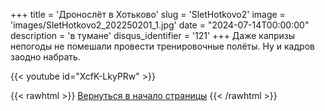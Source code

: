 +++
title = 'Дронослёт в Хотьково'
slug = 'SletHotkovo2'
image = 'images/SletHotkovo2_202250201_1.jpg'
date = "2024-07-14T00:00:00"
description = 'в тумане'
disqus_identifier = '121'
+++
Даже капризы непогоды не помешали провести тренировочные полёты. Ну и кадров заодно набрать.

{{< youtube id="XcfK-LkyPRw" >}}

{{< rawhtml >}}
<a href="#">Вернуться в начало страницы</a>
{{< /rawhtml >}}